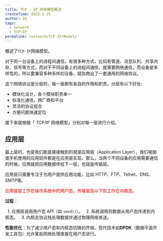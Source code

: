 ```yaml
---
title: TCP - IP 网络模型概述
createTime: 2025-1-25
author: ZQ
tags:
  - network
  - TCP/IP
permalink: /network/TCP-IP/Model/
---
```


概述了`TCP-IP`网络模型。

<!-- more -->

对于同一台设备上的进程间通信，有很多种方式，比如有管道、消息队列、共享内存、信号等方式，而对于不同设备上的进程间通信，就需要网络通信，而设备是多样性的，所以要兼容多种多样的设备，就协商出了一套通用的网络协议。

这个网络协议是分层的，每一层都有各自的作用和职责。分层有以下好处:

+ 模块化设计，各个模块职责单一
+ 标准化通信，跨厂商和平台
+ 灵活的协议组合
+ 方便问题快速定位

接下来就根据「 TCP/IP 网络模型」分别对每一层进行介绍。

## 应用层

最上层的，也是我们能直接接触到的就是应用层（Application Layer），我们电脑或手机使用的应用软件都是在应用层实现。那么，当两个不同设备的应用需要通信的时候，应用就把应用数据传给下一层，也就是传输层。

应用层只需要专注于为用户提供应用功能，比如 HTTP、FTP、Telnet、DNS、SMTP等。

<span style="color:rgb(255, 0, 0)">应用层是工作在操作系统中的用户态，传输层及以下则工作在内核态。</span> 

**过程**：

  1. 应用层调用用户态 API（如 `send()`）。
  2. 系统调用将数据从用户态传递到内核态。
  3. 内核态协议栈处理数据并通过物理网络发送。

**性能优化**：为了减少用户态和内核态切换的开销，现代技术如**DPDK**（数据平面开发工具包）允许某些网络处理直接在用户态进行。

## 